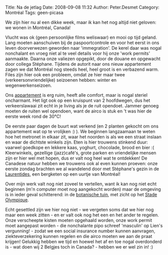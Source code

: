 Title: Na de jetlag
Date: 2008-09-08 11:32
Author: Peter.Desmet
Category: Montréal
Tags: geen-picasa

We zijn hier nu al een dikke week, maar ik kan het nog altijd niet
geloven: we wonen in Montréal, Canada!

Vlucht was ok (geen persoonlijke films weliswaar) en mooi op tijd
geland. Lang moeten aanschuiven bij de paspoortcontrole en voor het
eerst in ons leven doorverwezen geworden naar 'immegration'. De kerel
daar was nogal nonchalant en vroeg niet al te veel details voor hij onze
'work permits' aanmaakte. Daarna onze valiezen opgepikt, door de douane
en opgewacht door collega Stéphane. Tijdens de autorit naar ons nieuw
appartement zagen we dat Montréal nog steeds heel, heel groot is en
verbazend warm. Files zijn hier ook een probleem, omdat ze hier maar
twee (verkeersonvriendelijke) seizoenen hebben: winter en
wegenwerkenseizoen.

Ons [appartement][] is erg ruim, heeft alle comfort, maar is nogal
steriel oncharmant. Het ligt ook op een kruispunt van 2 hoofdwegen, dus
het verkeerslawaai zit echt in je living als je de ruit opendoet. Jammer
genoeg moeten de ruiten wel opendoen, want de airco is stuk en 't was
hier de eerste week rond de 30°C!

De eerste paar dagen de buurt wat verkend (en 2 planten gekocht om ons
appartement wat op te vrolijken :) ). We beginnen langzaamaan te weten
hoe het metronet in elkaar zit, waar het noorden is als we een straat
inslaan en waar de dichtste winkels zijn. Eten is hier trouwens stinkend
duur: vaarwel goedkope en lekkere kaas, yoghurt, chocolade, brood en
bier :( Kleerwinkels, gezellige (jazz)café's, grote parken
en vriendelijke mensen zijn er hier wel met hopen, dus er valt nog heel
wat te ontdekken! De Canadese natuur hebben we trouwens ook al even
kunnen proeven: onze eerste zondag brachten we al wandelend door met
Stéphane's gezin in de [Laurentides][], een bergketen op een uurtje van
Montréal!

Over mijn werk valt nog niet zoveel te vertellen, want ik kan nog niet
echt beginnen (m'n computer moet nog aangekocht worden) maar de omgeving
is in ieder geval schitterend: in de [botanische tuin][], met zicht op
het [Stade Olympique][].

Echt gesettled zijn we hier nog niet - we vergeten soms dat we hier nog
maar een week zitten - en er valt ook nog het een en het ander te
regelen. Onze verscheepte kisten moeten opgehaald worden, onze work
permit moet aangepast worden - die nonchalante pipo schreef 'masculin'
op Lien's vergunning! - zodat we een social insurance number kunnen
aanvragen, ziekteverzekering kunnen regelen en die airco moeten we aan
de praat krijgen! Gelukkig hebben we tijd en hoewel het af en toe nogal
overdonderd is - wat doen wij 2 Belgjes toch in Canada? - hebben we er
wel zin in! :)

  [appartement]: http://maps.google.ca/?ie=UTF8&ll=45.491468,-73.570032&spn=0.002155,0.003455&t=h&z=18
    "Google Maps"
  [Laurentides]: http://en.wikipedia.org/wiki/Laurentian_mountains
  [botanische tuin]: http://en.wikipedia.org/wiki/Montreal_Botanical_Garden
  [Stade Olympique]: http://en.wikipedia.org/wiki/Stade_olympique
